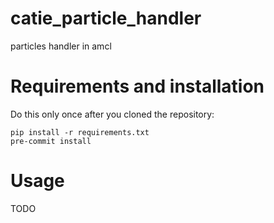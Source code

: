 # catie_particle_handler

particles handler in amcl

# Requirements and installation
Do this only once after you cloned the repository:
```
pip install -r requirements.txt
pre-commit install
```

# Usage
TODO



